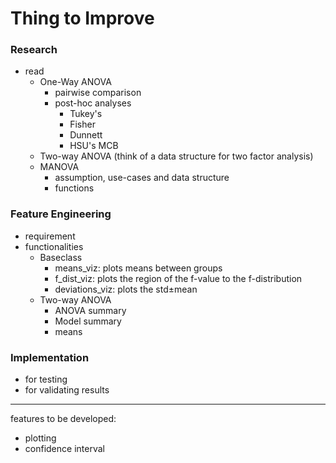 # Thing to Improve

### Research 

- read
    - One-Way ANOVA
        - pairwise comparison
        - post-hoc analyses 
            - Tukey's 
            - Fisher
            - Dunnett
            - HSU's MCB
    - Two-way ANOVA (think of a data structure for two factor analysis)
    - MANOVA
        - assumption, use-cases and data structure
        - functions 

### Feature Engineering 
- requirement 
- functionalities 
    - Baseclass 
        - means_viz: plots means between groups
        - f_dist_viz: plots the region of the f-value to the f-distribution
        - deviations_viz: plots the std±mean 
    - Two-way ANOVA
        - ANOVA summary 
        - Model summary 
        - means 
    
### Implementation
- for testing 
- for validating results
----

features to be developed:
- plotting 
- confidence interval
